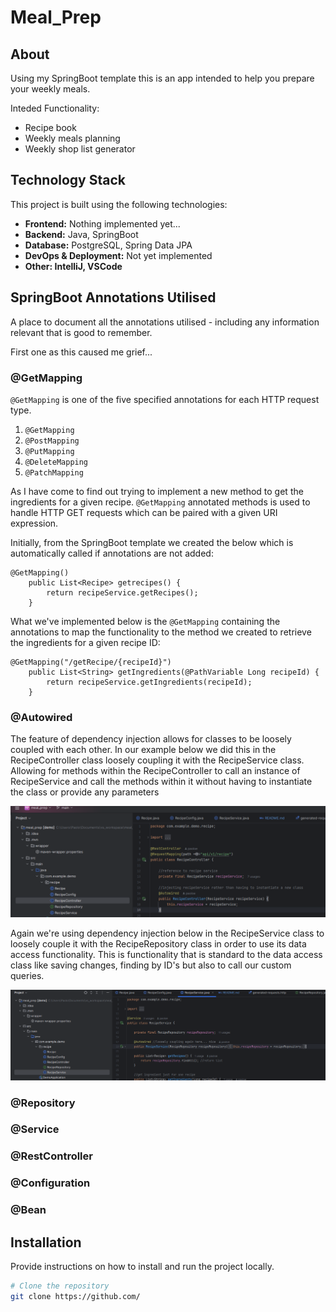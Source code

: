 # Meal_Prep

## About

Using my SpringBoot template this is an app intended to help you prepare your weekly meals. 

Inteded Functionality:
  - Recipe book
  - Weekly meals planning
  - Weekly shop list generator

## Technology Stack

This project is built using the following technologies:

- **Frontend:** Nothing implemented yet...
- **Backend:** Java, SpringBoot
- **Database:** PostgreSQL, Spring Data JPA
- **DevOps & Deployment:** Not yet implemented
- **Other: IntelliJ, VSCode** 

## SpringBoot Annotations Utilised

A place to document all the annotations utilised - including any 
information relevant that is good to remember.

First one as this caused me grief...

### @GetMapping
`@GetMapping` is one of the five specified annotations for each HTTP request type.

1. `@GetMapping`
2. `@PostMapping`
3. `@PutMapping`
4. `@DeleteMapping`
5. `@PatchMapping`

As I have come to find out trying to implement a new method to 
get the ingredients for a given recipe. `@GetMapping` 
annotated methods is used to handle HTTP GET requests which can 
be paired with a given URI expression.

Initially, from the SpringBoot template we created the 
below which is automatically called if annotations are not added:

    @GetMapping()
        public List<Recipe> getrecipes() {
            return recipeService.getRecipes();
        }

What we've implemented below is the `@GetMapping` containing the annotations to map the
functionality to the method we created to retrieve the ingredients for a given recipe ID:

    @GetMapping("/getRecipe/{recipeId}")
        public List<String> getIngredients(@PathVariable Long recipeId) {
            return recipeService.getIngredients(recipeId); 
        }

### @Autowired
The feature of dependency injection allows for classes to be loosely
coupled with each other. In our example below we did this in the
RecipeController class loosely coupling it with the RecipeService
class. Allowing for methods within the RecipeController to call
an instance of RecipeService and call the methods within it without
having to instantiate the class or provide any parameters

![img.png](img.png)

Again we're using dependency injection below in the RecipeService 
class to loosely couple it with the RecipeRepository class
in order to use its data access functionality. This is functionality
that is standard to the data access class like saving changes,
finding by ID's but also to call our custom queries.

![img_1.png](img_1.png)

### @Repository


### @Service


### @RestController


### @Configuration


### @Bean



## Installation

Provide instructions on how to install and run the project locally.

```bash
# Clone the repository
git clone https://github.com/

```
